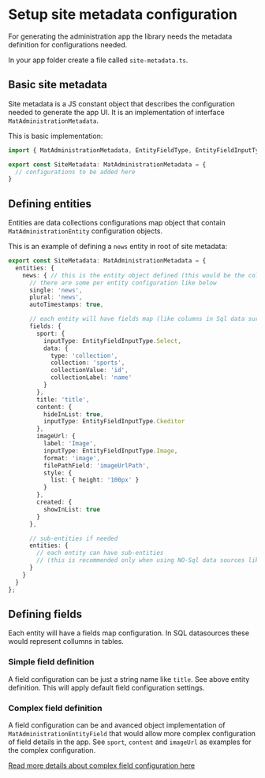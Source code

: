 # Setup site metadata configuration

For generating the administration app the library needs the metadata definition for configurations needed.

In your app folder create a file called `site-metadata.ts`. 

## Basic site metadata

Site metadata is a JS constant object that describes the configuration needed to generate the app UI. It is an implementation of interface `MatAdministrationMetadata`.

This is basic implementation:

~~~ts
import { MatAdministrationMetadata, EntityFieldType, EntityFieldInputType } from '@weblauncher/material-administration';

export const SiteMetadata: MatAdministrationMetadata = {
  // configurations to be added here
}
~~~

## Defining entities

Entities are data collections configurations map object that contain `MatAdministrationEntity` configuration objects.

This is an example of defining a `news` entity in root of site metadata:

~~~ts
export const SiteMetadata: MatAdministrationMetadata = {
  entities: {
    news: { // this is the entity object defined (this would be the collection name in NO-SQL database or table name in SQL databases)
      // there are some per entity configuration like below
      single: 'news',
      plural: 'news',
      autoTimestamps: true,

      // each entity will have fields map (like columns in Sql data surces)
      fields: {
        sport: {
          inputType: EntityFieldInputType.Select,
          data: {
            type: 'collection',
            collection: 'sports',
            collectionValue: 'id',
            collectionLabel: 'name'
          }
        },
        title: 'title',
        content: {
          hideInList: true,
          inputType: EntityFieldInputType.Ckeditor
        },
        imageUrl: {
          label: 'Image',
          inputType: EntityFieldInputType.Image,
          format: 'image',
          filePathField: 'imageUrlPath',
          style: {
            list: { height: '100px' }
          }
        },
        created: {
          showInList: true
        }
      },

      // sub-entities if needed
      entities: {
        // each entity can have sub-entities 
        // (this is recommended only when using NO-Sql data sources like Firestore)
      }
    }
  }
};
~~~

## Defining fields

Each entity will have a fields map configuration. In SQL datasources these would represent collumns in tables.

### Simple field definition

A field configuration can be just a string name like `title`. See above entity definition. This will apply default field configuration settings.

### Complex field definition

A field configuration can be and avanced object implementation of `MatAdministrationEntityField` that would allow more complex configuration of field details in the app. See `sport`, `content` and `imageUrl` as examples for the complex configuration.

[Read more details about complex field configuration here](./field-configurations.md)
